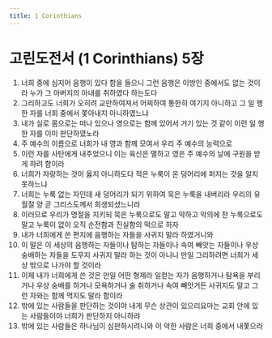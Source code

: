 ```yaml
---
title: 1 Corinthians
---
```


# 고린도전서 (1 Corinthians) 5장
1. 너희 중에 심지어 음행이 있다 함을 들으니 그런 음행은 이방인 중에서도 없는 것이라 누가 그 아버지의 아내를 취하였다 하는도다
1. 그리하고도 너희가 오히려 교만하여져서 어찌하여 통한히 여기지 아니하고 그 일 행한 자를 너희 중에서 쫓아내지 아니하였느냐
1. 내가 실로 몸으로는 떠나 있으나 영으로는 함께 있어서 거기 있는 것 같이 이런 일 행한 자를 이미 판단하였노라
1. 주 예수의 이름으로 너희가 내 영과 함께 모여서 우리 주 예수의 능력으로
1. 이런 자를 사탄에게 내주었으니 이는 육신은 멸하고 영은 주 예수의 날에 구원을 받게 하려 함이라
1. 너희가 자랑하는 것이 옳지 아니하도다 적은 누룩이 온 덩어리에 퍼지는 것을 알지 못하느냐
1. 너희는 누룩 없는 자인데 새 덩어리가 되기 위하여 묵은 누룩을 내버리라 우리의 유월절 양 곧 그리스도께서 희생되셨느니라
1. 이러므로 우리가 명절을 지키되 묵은 누룩으로도 말고 악하고 악의에 찬 누룩으로도 말고 누룩이 없이 오직 순전함과 진실함의 떡으로 하자
1. 내가 너희에게 쓴 편지에 음행하는 자들을 사귀지 말라 하였거니와
1. 이 말은 이 세상의 음행하는 자들이나 탐하는 자들이나 속여 빼앗는 자들이나 우상 숭배하는 자들을 도무지 사귀지 말라 하는 것이 아니니 만일 그리하려면 너희가 세상 밖으로 나가야 할 것이라
1. 이제 내가 너희에게 쓴 것은 만일 어떤 형제라 일컫는 자가 음행하거나 탐욕을 부리거나 우상 숭배를 하거나 모욕하거나 술 취하거나 속여 빼앗거든 사귀지도 말고 그런 자와는 함께 먹지도 말라 함이라
1. 밖에 있는 사람들을 판단하는 것이야 내게 무슨 상관이 있으리요마는 교회 안에 있는 사람들이야 너희가 판단하지 아니하랴
1. 밖에 있는 사람들은 하나님이 심판하시려니와 이 악한 사람은 너희 중에서 내쫓으라